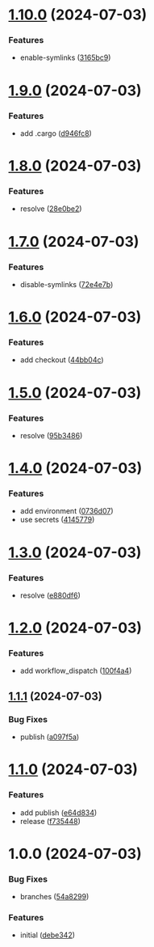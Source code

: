 # [1.10.0](https://github.com/47vigen/docker-tauri-windows/compare/v1.9.0...v1.10.0) (2024-07-03)


### Features

* enable-symlinks ([3165bc9](https://github.com/47vigen/docker-tauri-windows/commit/3165bc96e1f7dc6c773b9ada3d6aa00127e6ddfa))

# [1.9.0](https://github.com/47vigen/docker-tauri-windows/compare/v1.8.0...v1.9.0) (2024-07-03)


### Features

* add .cargo ([d946fc8](https://github.com/47vigen/docker-tauri-windows/commit/d946fc8d127c329cafcb6c44e8d3f291daa1f981))

# [1.8.0](https://github.com/47vigen/docker-tauri-windows/compare/v1.7.0...v1.8.0) (2024-07-03)


### Features

* resolve ([28e0be2](https://github.com/47vigen/docker-tauri-windows/commit/28e0be2b266dfc0c0adffd8ab8a8685e25dc7bf6))

# [1.7.0](https://github.com/47vigen/docker-tauri-windows/compare/v1.6.0...v1.7.0) (2024-07-03)


### Features

* disable-symlinks ([72e4e7b](https://github.com/47vigen/docker-tauri-windows/commit/72e4e7ba18254dba6a9ef7f8d4bf0203f58bce85))

# [1.6.0](https://github.com/47vigen/docker-tauri-windows/compare/v1.5.0...v1.6.0) (2024-07-03)


### Features

* add checkout ([44bb04c](https://github.com/47vigen/docker-tauri-windows/commit/44bb04cb913398cd8fd7799202abe662bc3806eb))

# [1.5.0](https://github.com/47vigen/docker-tauri-windows/compare/v1.4.0...v1.5.0) (2024-07-03)


### Features

* resolve ([95b3486](https://github.com/47vigen/docker-tauri-windows/commit/95b34867eb6bf7482bf5f58ec068e9377d53f6ff))

# [1.4.0](https://github.com/47vigen/docker-tauri-windows/compare/v1.3.0...v1.4.0) (2024-07-03)


### Features

* add environment ([0736d07](https://github.com/47vigen/docker-tauri-windows/commit/0736d07818d0edf58fcd33cf5c7d4331193a5326))
* use secrets ([4145779](https://github.com/47vigen/docker-tauri-windows/commit/414577958b802a391434e15edc21ba40144f7d03))

# [1.3.0](https://github.com/47vigen/docker-tauri-windows/compare/v1.2.0...v1.3.0) (2024-07-03)


### Features

* resolve ([e880df6](https://github.com/47vigen/docker-tauri-windows/commit/e880df69d584860222e1ecb226c0ecd3bb29dc73))

# [1.2.0](https://github.com/47vigen/docker-tauri-windows/compare/v1.1.1...v1.2.0) (2024-07-03)


### Features

* add workflow_dispatch ([100f4a4](https://github.com/47vigen/docker-tauri-windows/commit/100f4a475e110af6ae358a0509d4eebfedd88f10))

## [1.1.1](https://github.com/47vigen/docker-tauri-windows/compare/v1.1.0...v1.1.1) (2024-07-03)


### Bug Fixes

* publish ([a097f5a](https://github.com/47vigen/docker-tauri-windows/commit/a097f5af08240d2ea873a7f992143efb0f489061))

# [1.1.0](https://github.com/47vigen/docker-tauri-windows/compare/v1.0.0...v1.1.0) (2024-07-03)


### Features

* add publish ([e64d834](https://github.com/47vigen/docker-tauri-windows/commit/e64d834139608668273763339544d2c2e0061a79))
* release ([f735448](https://github.com/47vigen/docker-tauri-windows/commit/f735448931cd4a0cc427b35af9cf5f885b45500c))

# 1.0.0 (2024-07-03)


### Bug Fixes

* branches ([54a8299](https://github.com/47vigen/docker-tauri-windows/commit/54a829900cff2907f38a9f7b195c1d6f8b6f7d12))


### Features

* initial ([debe342](https://github.com/47vigen/docker-tauri-windows/commit/debe3425ec0e91b99c6ec46563fe8112e3a2d6e9))
